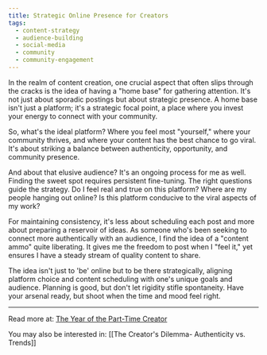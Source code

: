 ```yaml
---
title: Strategic Online Presence for Creators
tags:
  - content-strategy
  - audience-building
  - social-media
  - community
  - community-engagement
---
```

In the realm of content creation, one crucial aspect that often slips through the cracks is the idea of having a "home base" for gathering attention. It's not just about sporadic postings but about strategic presence. A home base isn't just a platform; it's a strategic focal point, a place where you invest your energy to connect with your community.

So, what's the ideal platform? Where you feel most "yourself," where your community thrives, and where your content has the best chance to go viral. It's about striking a balance between authenticity, opportunity, and community presence.

And about that elusive audience? It's an ongoing process for me as well. Finding the sweet spot requires persistent fine-tuning. The right questions guide the strategy. Do I feel real and true on this platform? Where are my people hanging out online? Is this platform conducive to the viral aspects of my work?

For maintaining consistency, it's less about scheduling each post and more about preparing a reservoir of ideas. As someone who's been seeking to connect more authentically with an audience, I find the idea of a "content ammo" quite liberating. It gives me the freedom to post when I "feel it," yet ensures I have a steady stream of quality content to share.

The idea isn't just to 'be' online but to be there strategically, aligning platform choice and content scheduling with one's unique goals and audience. Planning is good, but don't let rigidity stifle spontaneity. Have your arsenal ready, but shoot when the time and mood feel right.

----

Read more at: [The Year of the Part-Time Creator](https://latecheckout.substack.com/p/the-year-of-the-part-time-creator)

You may also be interested in: [[The Creator's Dilemma- Authenticity vs. Trends]]